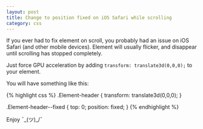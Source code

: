```yaml
---
layout: post
title: Change to position fixed on iOS Safari while scrolling
category: css
---
```


If you ever had to fix element on scroll, you probably had an issue on iOS Safari (and other mobile devices).
Element will usually flicker, and disappear until scrolling has stopped completely.

Just force GPU acceleration by adding `transform: translate3d(0,0,0);` to your element.

You will have something like this:

{% highlight css %}
.Element-header {
  transform: translate3d(0,0,0);
}

.Element-header--fixed {
  top: 0;
  position: fixed;
}
{% endhighlight %}

Enjoy ¯\_(ツ)_/¯

